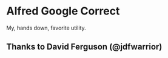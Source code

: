 # Alfred Google Correct

My, hands down, favorite utility.

## Thanks to David Ferguson (@jdfwarrior)